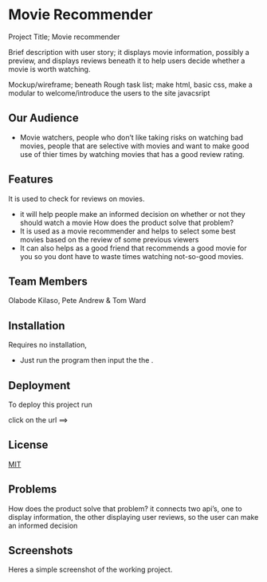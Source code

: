 # Movie Recommender

Project Title; Movie recommender

Brief description with user story; it displays movie information, possibly a preview, and displays reviews beneath it to help users decide whether a movie is worth watching.

Mockup/wireframe; beneath
Rough task list; make html, basic css, make a modular to welcome/introduce the users to the site javacsript
## Our Audience

- Movie watchers, people who don’t like taking risks on watching bad movies, people that are selective with movies and want to make good use of thier times by watching movies that has a good review rating.

## Features

It is used to check for reviews on movies.

-  it will help people make an informed decision on whether or not they should watch a movie How does the product solve that problem?
- It is used as a movie recommender and helps to select some best movies based on the review of some previous viewers
- It can also helps as a good friend that recommends a good movie for you so you dont have to waste times watching not-so-good movies.
## Team Members

Olabode Kilaso, Pete Andrew & Tom Ward

## Installation

Requires no installation,
- Just run the program then input the the .
## Deployment

To deploy this project run

click on the url ==> 

## License

[MIT](https://choosealicense.com/licenses/mit/)


## Problems
How does the product solve that problem? it connects two api’s, one to display information, the other displaying user reviews, so the user can make an informed decision
## Screenshots

Heres a simple screenshot of the working project.


